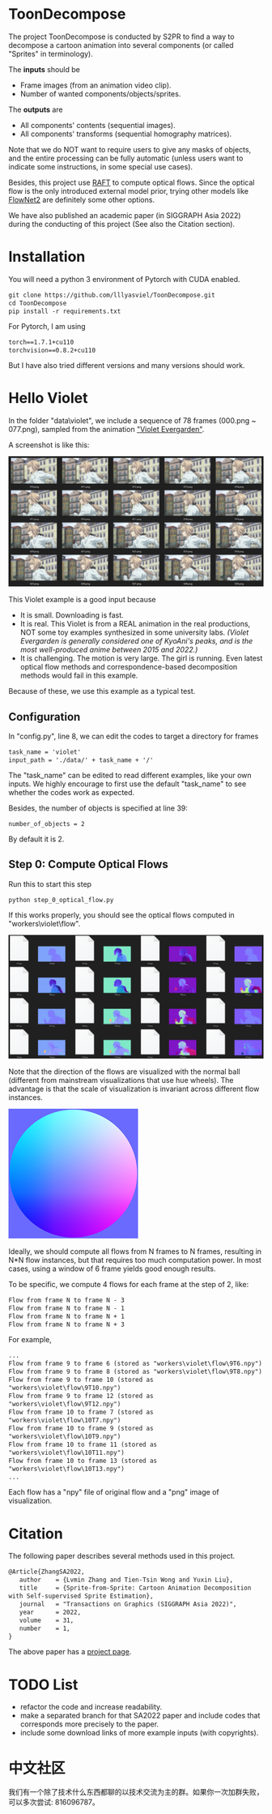 # ToonDecompose

The project ToonDecompose is conducted by S2PR to find a way to decompose a cartoon animation into several components (or called "Sprites" in terminology). 

The **inputs** should be 

* Frame images (from an animation video clip).
* Number of wanted components/objects/sprites.

The **outputs** are

* All components' contents (sequential images).
* All components' transforms (sequential homography matrices).

Note that we do NOT want to require users to give any masks of objects, and the entire processing can be fully automatic (unless users want to indicate some instructions, in some special use cases).

Besides, this project use [RAFT](https://github.com/princeton-vl/RAFT) to compute optical flows. Since the optical flow is the only introduced external model prior, trying other models like [FlowNet2](https://github.com/NVIDIA/flownet2-pytorch) are definitely some other options.

We have also published an academic paper (in SIGGRAPH Asia 2022) during the conducting of this project (See also the Citation section).

# Installation

You will need a python 3 environment of Pytorch with CUDA enabled.

    git clone https://github.com/lllyasviel/ToonDecompose.git
    cd ToonDecompose
    pip install -r requirements.txt

For Pytorch, I am using

    torch==1.7.1+cu110
    torchvision==0.8.2+cu110

But I have also tried different versions and many versions should work.

# Hello Violet

In the folder "data\violet", we include a sequence of 78 frames (000.png ~ 077.png), sampled from the animation ["Violet Evergarden"](https://www.youtube.com/results?search_query=Violet+Evergarden).

A screenshot is like this:

![i1](github_page/i1.png)

This Violet example is a good input because

* It is small. Downloading is fast.
* It is real. This Violet is from a REAL animation in the real productions, NOT some toy examples synthesized in some university labs. *(Violet Evergarden is generally considered one of KyoAni's peaks, and is the most well-produced anime between 2015 and 2022.)*
* It is challenging. The motion is very large. The girl is running. Even latest optical flow methods and correspondence-based decomposition methods would fail in this example.

Because of these, we use this example as a typical test.

## Configuration

In "config.py", line 8, we can edit the codes to target a directory for frames

    task_name = 'violet'
    input_path = './data/' + task_name + '/'

The "task_name" can be edited to read different examples, like your own inputs. We highly encourage to first use the default "task_name" to see whether the codes work as expected.

Besides, the number of objects is specified at line 39:

    number_of_objects = 2

By default it is 2.

## Step 0: Compute Optical Flows

Run this to start this step

    python step_0_optical_flow.py

If this works properly, you should see the optical flows computed in "workers\violet\flow".

![i2](github_page/i2.png)

Note that the direction of the flows are visualized with the normal ball (different from mainstream visualizations that use hue wheels). The advantage is that the scale of visualization is invariant across different flow instances.

![i2](github_page/n.png)

Ideally, we should compute all flows from N frames to N frames, resulting in N*N flow instances, but that requires too much computation power. In most cases, using a window of 6 frame yields good enough results.

To be specific, we compute 4 flows for each frame at the step of 2, like:

    Flow from frame N to frame N - 3
    Flow from frame N to frame N - 1
    Flow from frame N to frame N + 1
    Flow from frame N to frame N + 3

For example,

    ...
    Flow from frame 9 to frame 6 (stored as "workers\violet\flow\9T6.npy")
    Flow from frame 9 to frame 8 (stored as "workers\violet\flow\9T8.npy")
    Flow from frame 9 to frame 10 (stored as "workers\violet\flow\9T10.npy")
    Flow from frame 9 to frame 12 (stored as "workers\violet\flow\9T12.npy")
    Flow from frame 10 to frame 7 (stored as "workers\violet\flow\10T7.npy")
    Flow from frame 10 to frame 9 (stored as "workers\violet\flow\10T9.npy")
    Flow from frame 10 to frame 11 (stored as "workers\violet\flow\10T11.npy")
    Flow from frame 10 to frame 13 (stored as "workers\violet\flow\10T13.npy")
    ...

Each flow has a "npy" file of original flow and a "png" image of visualization.

# Citation

The following paper describes several methods used in this project. 

    @Article{ZhangSA2022,
       author    = {Lvmin Zhang and Tien-Tsin Wong and Yuxin Liu},
       title     = {Sprite-from-Sprite: Cartoon Animation Decomposition with Self-supervised Sprite Estimation},
       journal   = "Transactions on Graphics (SIGGRAPH Asia 2022)",
       year      = 2022,
       volume    = 31,
       number    = 1,
    }

The above paper has a [project page]().

# TODO List

* refactor the code and increase readability.
* make a separated branch for that SA2022 paper and include codes that corresponds more precisely to the paper.
* include some download links of more example inputs (with copyrights).

# 中文社区

我们有一个除了技术什么东西都聊的以技术交流为主的群。如果你一次加群失败，可以多次尝试: 816096787。

